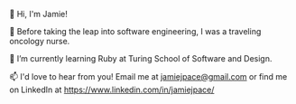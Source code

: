 👋 Hi, I'm Jamie! 

🧬 Before taking the leap into software engineering, I was a traveling oncology nurse.

🌱 I’m currently learning Ruby at Turing School of Software and Design.

📫 I'd love to hear from you! Email me at jamiejpace@gmail.com or find me on LinkedIn at https://www.linkedin.com/in/jamiejpace/

<!---
jamiejpace/jamiejpace is a ✨ special ✨ repository because its `README.md` (this file) appears on your GitHub profile.
You can click the Preview link to take a look at your changes.
--->
